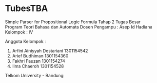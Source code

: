 # TubesTBA

Simple Parser for Propositional
Logic Formula Tahap 2
Tugas Besar Program Teori Bahasa dan Automata
Dosen Pengampu : Asep Id Hadiana
Kelompok : IV

Anggota Kelompok :
1. Arfini Ainiyyah Destariani 1301154542
2. Arief Budhiman 1301154360
3. Fakhri Fauzan 1301154274
4. Ilma Chaeroh 1301154528

Telkom University - Bandung
